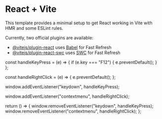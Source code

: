 # React + Vite

This template provides a minimal setup to get React working in Vite with HMR and some ESLint rules.

Currently, two official plugins are available:

- [@vitejs/plugin-react](https://github.com/vitejs/vite-plugin-react/blob/main/packages/plugin-react/README.md) uses [Babel](https://babeljs.io/) for Fast Refresh
- [@vitejs/plugin-react-swc](https://github.com/vitejs/vite-plugin-react-swc) uses [SWC](https://swc.rs/) for Fast Refresh

<!-- UseEffect code for App.jsx -->

const handleKeyPress = (e) => {
if (e.key === "F12") {
e.preventDefault();
}
};

const handleRightClick = (e) => {
e.preventDefault();
};

window.addEventListener("keydown", handleKeyPress);

window.addEventListener("contextmenu", handleRightClick);

return () => {
window.removeEventListener("keydown", handleKeyPress);
window.removeEventListener("contextmenu", handleRightClick);
};
